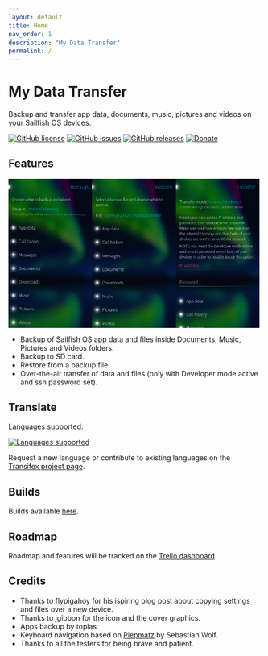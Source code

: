 ```yaml
---
layout: default
title: Home
nav_order: 1
description: "My Data Transfer"
permalink: /
---
```



# My Data Transfer

Backup and transfer app data, documents, music, pictures and videos on your Sailfish OS devices.

[![GitHub license](https://img.shields.io/github/license/fravaccaro/harbour-mydatatransfer.svg)](https://github.com/fravaccaro/harbour-mydatatransfer/blob/master/LICENSE) [![GitHub issues](https://img.shields.io/github/issues/fravaccaro/harbour-mydatatransfer.svg)](https://github.com/fravaccaro/harbour-mydatatransfer/issues) [![GitHub releases](https://img.shields.io/github/release/fravaccaro/harbour-mydatatransfer.svg)](https://github.com/fravaccaro/harbour-mydatatransfer/releases/latest) [![Donate](https://img.shields.io/badge/Donate-PayPal-green.svg)](https://paypal.me/fravaccaro)

## Features

<a href="docs/screenshot1.png"><img width="33%" style="float: left;" src="docs/screenshot1.png" /></a> <a href="docs/screenshot2.png"><img width="33%" style="float: left;" src="docs/screenshot2.png" /></a> <a href="docs/screenshot3.png"><img width="33%" style="float: left;" src="docs/screenshot3.png" /></a>
<br style="clear: both; height:5px;" />

* Backup of Sailfish OS app data and files inside Documents, Music, Pictures and Videos folders.
* Backup to SD card.
* Restore from a backup file.
* Over-the-air transfer of data and files (only with Developer mode active and ssh password set).

## Translate

Languages supported:

[![Languages supported](https://www.transifex.com/_/charts/redirects/fravaccaro/my-data-transfer/image_png/harbour-mydatatransferts)](https://www.transifex.com/fravaccaro/my-data-transfer/dashboard/)

Request a new language or contribute to existing languages on the [Transifex project page](https://www.transifex.com/fravaccaro/my-data-transfer/dashboard/).

## Builds

Builds available [here](https://openrepos.net/content/fravaccaro/my-data-transfer).

## Roadmap

Roadmap and features will be tracked on the [Trello dashboard](https://trello.com/b/xQd7yDch/my-data-transfer).

## Credits

* Thanks to flypigahoy for his ispiring blog post about copying settings and files over a new device.
* Thanks to jgibbon for the icon and the cover graphics.
* Apps backup by topias
* Keyboard navigation based on [Piepmatz](https://github.com/Wunderfitz/harbour-piepmatz) by Sebastian Wolf.
* Thanks to all the testers for being brave and patient.
